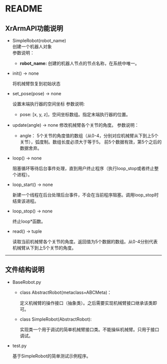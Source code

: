 # README

## XrArmAPI功能说明

- SimpleRobot(robot_name)<br>
创建一个机器人对象<br>
参数说明：
    - **robot_name:** 创建的机器人节点的节点名称，在系统中唯一。

- init() -> none

    将机械臂恢复到初始状态
- set_pose(pose) -> none

    设置末端执行器的空间坐标
    参数说明:
    - pose: [x, y, z]，空间坐标数组。指定末端执行器的位置。
- update(angle) -> none
    修改机械臂各个关节的角度。
    参数说明：
    - angle： 5个关节的角度值的数组（从0-4，分别对应机械臂从下到上5个关节），弧度制。数组长度必须大于等于5。
    前5个数据有效，第5个之后的数据舍弃。

- loop() -> none

    阻塞循环等待后台事件处理，直到用户终止程序（执行loop_stop或者终止整个进程）。
- loop_start() -> none

    新建一个线程在后台处理后台事件，不会在当前程序阻塞。调用loop_stop时结束该进程。
- loop_stop() -> none

    终止loop*函数。
- read() -> tuple

    读取当前机械臂各个关节的角度。返回值为5个数据的数组。从0-4分别代表机械臂从下到上5个关节的角度。
 ------------
 
 ## 文件结构说明
 - BaseRobot.py
 
    - class AbstractRobot(metaclass=ABCMeta)：
    
        定义机械臂的操作接口（抽象类）。之后需要实现机械臂接口继承该类即可。
    - class SimpleRobot(AbstractRobot):
    
        实现类一个用于调试的简单机械臂接口类。不能操纵机械臂。只用于接口调试。
 
 - test.py
 
    基于SimpleRobot的简单测试示例程序。